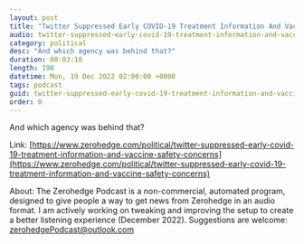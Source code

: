 ```yaml
---
layout: post
title: "Twitter Suppressed Early COVID-19 Treatment Information And Vaccine Safety Concerns: Cardiologist"
audio: twitter-suppressed-early-covid-19-treatment-information-and-vaccine-safety-concerns-0
category: political
desc: "And which agency was behind that?"
duration: 00:03:18
length: 198
datetime: Mon, 19 Dec 2022 02:00:00 +0000
tags: podcast
guid: twitter-suppressed-early-covid-19-treatment-information-and-vaccine-safety-concerns-0
order: 0
---
```

And which agency was behind that?

Link: [https://www.zerohedge.com/political/twitter-suppressed-early-covid-19-treatment-information-and-vaccine-safety-concerns](https://www.zerohedge.com/political/twitter-suppressed-early-covid-19-treatment-information-and-vaccine-safety-concerns)

About: The Zerohedge Podcast is a non-commercial, automated program, designed to give people a way to get news from Zerohedge in an audio format.  I am actively working on tweaking and improving the setup to create a better listening experience (December 2022).  Suggestions are welcome: [zerohedgePodcast@outlook.com](mailto:zerohedgePodcast@outlook.com)